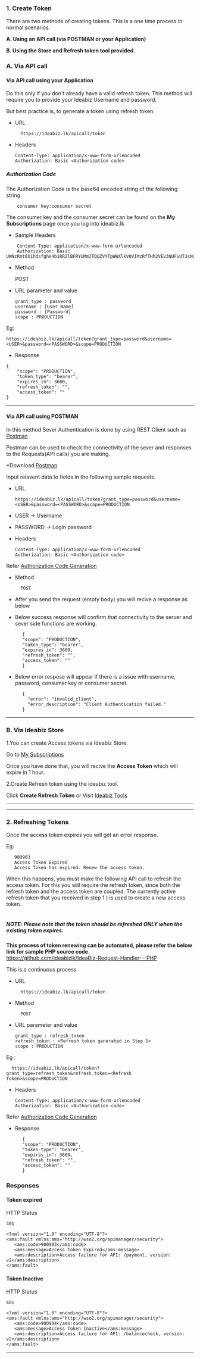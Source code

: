 ### 1. Create Token

There are two methods of creating tokens. This is a one time process in normal scenarios.


**A. Using an API call (via POSTMAN or your Application)**

**B. Using the Store and Refresh token tool provided.** 



### A. Via API call


#### Via API call using your Application 

Do this only if you don't already have a valid refresh token. This method will require you to provide your Ideabiz Username and password.

But best practice is, to generate a token using refresh token. 


* URL

		https://ideabiz.lk/apicall/token

* Headers

      Content-Type: application/x-www-form-urlencoded
      Authorization: Basic <Authorization code>

##### Authorization Code

The Authorization Code is the base64 encoded string of the following string.
```
    consumer key:consumer secret
```

The consumer key and the consumer secret can be found on the **My Subscriptions** page once you log into ideabiz.lk 

* Sample Headers
```
    Content-Type: application/x-www-form-urlencoded
    Authorization: Basic UWNzRmt6X1hdsfghe4b1RRZlBFRYUMmJTQUZVYTpWWXlkV0VIMzRfTHh2VEV3NUFvUTJsN0FobG9h
```

* Method

	POST

* URL parameter and value

      grant_type : password 
      username : [User Name] 
      password : [Password] 
      scope : PRODUCTION 


Eg:

    https://ideabiz.lk/apicall/token?grant_type=password&username=<USER>&password=<PASSWORD>&scope=PRODUCTION



* Response
```
{
	"scope": "PRODUCTION",
	"token_type": "bearer",
	"expires_in": 3600,
	"refresh_token": "",
	"access_token": ""
}
```


__________


#### Via API call using POSTMAN

In this method Sever Authentication is done by using REST Client such as [Postman](https://chrome.google.com/webstore/detail/postman/fhbjgbiflinjbdggehcddcbncdddomop?hl=en)  

Postman can be used to check the connectivity of the sever and responses to the Requests(API calls) you are making.

*Download [Postman](https://www.getpostman.com) 

Input relavent data to fields in the following sample requests.

* URL 

      https://ideabiz.lk/apicall/token?grant_type=password&username=<USER>&password=<PASSWORD>&scope=PRODUCTION

* USER -> Username
* PASSWORD -> Login password


* Headers

      Content-Type: application/x-www-form-urlencoded
      Authorization: Basic <Authorization code> 

Refer [Authorization Code Generation](#authorization-code)

* Method         

		POST

* After you send the request (empty body) you will recive a response as below
* Below success response will confirm that connectivity to the server and sever side functions are working.
```
      {
      "scope": "PRODUCTION",
      "token_type": "bearer",
      "expires_in": 3600,
      "refresh_token": "",
      "access_token": ""
      }
```
       

* Below error respose will appear if there is a issue with username, password, consumer key or consumer secret.
```
      {
        "error": "invalid_client",
        "error_description": "Client Authentication failed."
      }
```
______________











### B. Via Ideabiz Store 

1.You can create Access tokens via Ideabiz Store.

Go to [My Subscriptions](https://www.ideabiz.lk/store/site/pages/subscriptions.jag)

Once you have done that, you will recive the **Access Token** which will expire in 1 hour.



2.Create Refresh token using the ideabiz tool.

Click **Create Refresh Token** or Visit [Ideabiz Tools](https://ideabiz.lk/tools) 






____________________
_________________________










### 2. Refreshing Tokens 

Once the access token expires you will get an error response.

Eg:

       900903
       Access Token Expired
       Access Token has expired. Renew the access token.

When this happens, you must make the following API call to refresh the access token. For this you will require the refresh token, since both the refresh token and the access token are coupled. The currently active refresh token that you received in step 1 ) is used to create a new access token.
</br></br>
##### **NOTE: Please note that the token should be refreshed ONLY when the existing token expires.**
**This process of token renewing can be automated, please refer the below link for sample PHP source code.**<br>
https://github.com/ideabizlk/IdeaBiz-Request-Handler---PHP

This is a continuous process

* URL

		https://ideabiz.lk/apicall/token

* Method

		POST

* URL parameter and value

      grant_type : refresh_token
      refresh_token : <Refresh token generated in Step 1>
      scope : PRODUCTION

Eg :

      https://ideabiz.lk/apicall/token?grant_type=refresh_token&refresh_token=<Refresh 		Token>&scope=PRODUCTION

* Headers

      Content-Type: application/x-www-form-urlencoded
      Authorization: Basic <Authorization code>

Refer [Authorization Code Generation](#authorization-code)

* Response
```
      {
      "scope": "PRODUCTION",
      "token_type": "bearer",
      "expires_in": 3600,
      "refresh_token": "",
      "access_token": ""
      }
```




### Responses

#### Token expired


HTTP Status 
```
401
```

```
<?xml version="1.0" encoding="UTF-8"?>
<ams:fault xmlns:ams="http://wso2.org/apimanager/security">
   <ams:code>900903</ams:code>
   <ams:message>Access Token Expired</ams:message>
   <ams:description>Access failure for API: /payment, version: v2</ams:description>
</ams:fault>
```


#### Token Inactive


HTTP Status 
```
401
```

```
<?xml version="1.0" encoding="UTF-8"?>
<ams:fault xmlns:ams="http://wso2.org/apimanager/security">
   <ams:code>900904</ams:code>
   <ams:message>Access Token Inactive</ams:message>
   <ams:description>Access failure for API: /balancecheck, version: v2</ams:description>
</ams:fault>
```
_____________________








